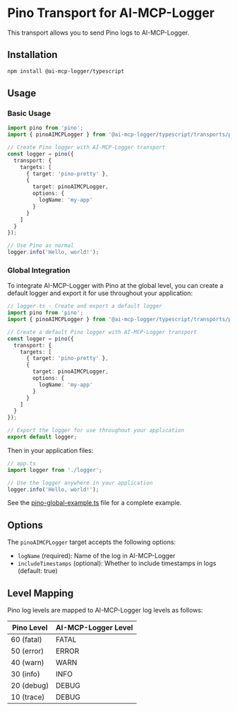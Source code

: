 # Pino Transport for AI-MCP-Logger

This transport allows you to send Pino logs to AI-MCP-Logger.

## Installation

```bash
npm install @ai-mcp-logger/typescript
```

## Usage

### Basic Usage

```typescript
import pino from 'pino';
import { pinoAIMCPLogger } from '@ai-mcp-logger/typescript/transports/pino';

// Create Pino logger with AI-MCP-Logger transport
const logger = pino({
  transport: {
    targets: [
      { target: 'pino-pretty' },
      {
        target: pinoAIMCPLogger,
        options: {
          logName: 'my-app'
        }
      }
    ]
  }
});

// Use Pino as normal
logger.info('Hello, world!');
```

### Global Integration

To integrate AI-MCP-Logger with Pino at the global level, you can create a default logger and export it for use throughout your application:

```typescript
// logger.ts - Create and export a default logger
import pino from 'pino';
import { pinoAIMCPLogger } from '@ai-mcp-logger/typescript/transports/pino';

// Create a default Pino logger with AI-MCP-Logger transport
const logger = pino({
  transport: {
    targets: [
      { target: 'pino-pretty' },
      {
        target: pinoAIMCPLogger,
        options: {
          logName: 'my-app'
        }
      }
    ]
  }
});

// Export the logger for use throughout your application
export default logger;
```

Then in your application files:

```typescript
// app.ts
import logger from './logger';

// Use the logger anywhere in your application
logger.info('Hello, world!');
```

See the [pino-global-example.ts](../../../examples/pino-global-example.ts) file for a complete example.

## Options

The `pinoAIMCPLogger` target accepts the following options:

- `logName` (required): Name of the log in AI-MCP-Logger
- `includeTimestamps` (optional): Whether to include timestamps in logs (default: true)

## Level Mapping

Pino log levels are mapped to AI-MCP-Logger log levels as follows:

| Pino Level    | AI-MCP-Logger Level |
|---------------|---------------------|
| 60 (fatal)    | FATAL               |
| 50 (error)    | ERROR               |
| 40 (warn)     | WARN                |
| 30 (info)     | INFO                |
| 20 (debug)    | DEBUG               |
| 10 (trace)    | DEBUG               |

